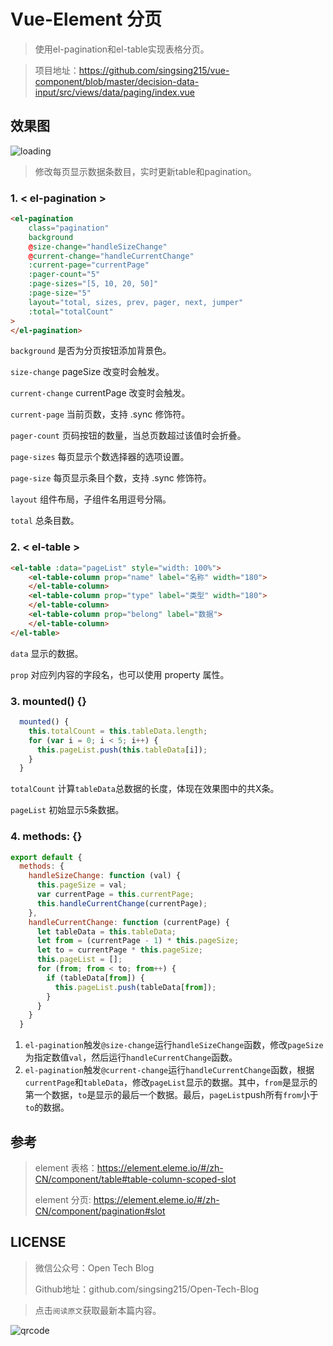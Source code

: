 # Vue-Element 分页

> 使用el-pagination和el-table实现表格分页。

> 项目地址：https://github.com/singsing215/vue-component/blob/master/decision-data-input/src/views/data/paging/index.vue

## 效果图

![loading](https://m.qpic.cn/psc?/V537Qnpi0OXnJm2Konin077jks4Tpksf/TmEUgtj9EK6.7V8ajmQrEEr8ms4R9Xy0.4QAoFEuqFZUUqKhTAfsHe4MIIn5Y79JdxlnJEJdz4a4zR2DD01zQOt3RiZbSoi4UWNIZytgxEE!/b&bo=fAeYAXwHmAEDGTw!&rf=viewer_4)

> 修改每页显示数据条数目，实时更新table和pagination。

### 1. < el-pagination >

```html
<el-pagination
    class="pagination"
    background
    @size-change="handleSizeChange"
    @current-change="handleCurrentChange"
    :current-page="currentPage"
    :pager-count="5"
    :page-sizes="[5, 10, 20, 50]"
    :page-size="5"
    layout="total, sizes, prev, pager, next, jumper"
    :total="totalCount"
>
</el-pagination>
```
`background` 是否为分页按钮添加背景色。

`size-change`	pageSize 改变时会触发。

`current-change`	currentPage 改变时会触发。

`current-page`	当前页数，支持 .sync 修饰符。

`pager-count`	页码按钮的数量，当总页数超过该值时会折叠。

`page-sizes`	每页显示个数选择器的选项设置。

`page-size`	每页显示条目个数，支持 .sync 修饰符。

`layout`	组件布局，子组件名用逗号分隔。

`total`	总条目数。

### 2. < el-table >

```html
<el-table :data="pageList" style="width: 100%">
    <el-table-column prop="name" label="名称" width="180">
    </el-table-column>
    <el-table-column prop="type" label="类型" width="180">
    </el-table-column>
    <el-table-column prop="belong" label="数据">
    </el-table-column>
</el-table>
```

`data`	显示的数据。

`prop`	对应列内容的字段名，也可以使用 property 属性。


### 3. mounted() {}

```javascript
  mounted() {
    this.totalCount = this.tableData.length;
    for (var i = 0; i < 5; i++) {
      this.pageList.push(this.tableData[i]);
    }
  }
```

`totalCount`	计算`tableData`总数据的长度，体现在效果图中的共X条。

`pageList`	初始显示5条数据。

### 4. methods: {}

```javascript
export default {
  methods: {
    handleSizeChange: function (val) {
      this.pageSize = val;
      var currentPage = this.currentPage;
      this.handleCurrentChange(currentPage);
    },
    handleCurrentChange: function (currentPage) {
      let tableData = this.tableData;
      let from = (currentPage - 1) * this.pageSize;
      let to = currentPage * this.pageSize;
      this.pageList = [];
      for (from; from < to; from++) {
        if (tableData[from]) {
          this.pageList.push(tableData[from]);
        }
      }
    }
  }
```

1. `el-pagination`触发`@size-change`运行`handleSizeChange`函数，修改`pageSize`为指定数值`val`，然后运行`handleCurrentChange`函数。
2. `el-pagination`触发`@current-change`运行`handleCurrentChange`函数，根据`currentPage`和`tableData`，修改`pageList`显示的数据。其中，`from`是显示的第一个数据，`to`是显示的最后一个数据。最后，`pageList`push所有`from`小于`to`的数据。


## 参考

> element 表格：https://element.eleme.io/#/zh-CN/component/table#table-column-scoped-slot
> 
> element 分页: https://element.eleme.io/#/zh-CN/component/pagination#slot

## LICENSE

> 微信公众号：Open Tech Blog
> 
> Github地址：github.com/singsing215/Open-Tech-Blog

> 点击`阅读原文`获取最新本篇内容。

![qrcode](https://m.qpic.cn/psc?/V537Qnpi0OXnJm2Konin077jks4ap2ow/bqQfVz5yrrGYSXMvKr.cqZs491lneOtH7kLYV2wRHulaIh6H8AG0sOgrRV5IOzhOeBPqvFlOAcjrjqxHkjHf.PFLhGbXhv2NOlTTJqCDHuw!/b&bo=WAFYAQAAAAABByA!&rf=viewer_4)

